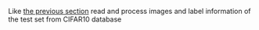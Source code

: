﻿Like [the previous section](https://thoughtworksinc.github.io/DeepLearning.scala/demo/MiniBatchGradientDescent.html) read and process images and label information of the test set from CIFAR10 database